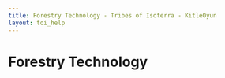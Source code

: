 ```yaml
---
title: Forestry Technology - Tribes of Isoterra - KitleOyun
layout: toi_help
---
```


<h1 class="h1">Forestry Technology</h1>
